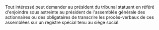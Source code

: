   
 Tout intéressé peut demander au président du tribunal statuant en référé d'enjoindre sous astreinte au président de l'assemblée générale des actionnaires ou des obligataires de transcrire les procès-verbaux de ces assemblées sur un registre spécial tenu au siège social.  

  
